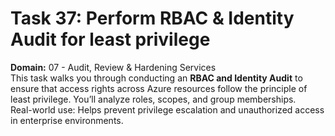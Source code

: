 # Task 37: Perform RBAC & Identity Audit for least privilege
**Domain:** 07 - Audit, Review & Hardening Services  
This task walks you through conducting an **RBAC and Identity Audit** to ensure that access rights across Azure resources follow the principle of least privilege. You’ll analyze roles, scopes, and group memberships.  
Real-world use: Helps prevent privilege escalation and unauthorized access in enterprise environments.
